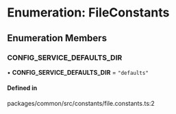 # Enumeration: FileConstants

## Enumeration Members

### CONFIG_SERVICE_DEFAULTS_DIR

• **CONFIG_SERVICE_DEFAULTS_DIR** = `"defaults"`

#### Defined in

packages/common/src/constants/file.constants.ts:2
